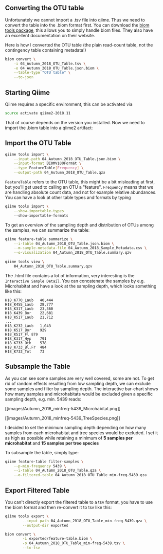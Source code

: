 ## Converting the OTU table

Unfortunately we cannot import a .tsv file into qiime. Thus we need to convert the table into the .biom format first. You can download the [biom tools package](http://biom-format.org/), this allows you to simply handle biom files. They also have an excellent documentation on their website.

Here is how I converted the OTU table (the plain read-count table, not the contingency table containing metadata!)

```sh
biom convert \
	-i 04_Autumn_2018_OTU_Table.tsv \
	-o 04_Autumn_2018_OTU_Table.json.biom \
	--table-type "OTU table" \
	--to-json
```

## Starting Qiime

Qiime requires a specific environment, this can be activated via

```sh
source activate qiime2-2018.11
```

That of course depends on the version you installed. Now we need to import the .biom table into a qiime2 artifact:

## Import the OTU Table

```sh
qiime tools import \
	--input-path 04_Autumn_2018_OTU_Table.json.biom \
	--input-format BIOMV100Format \
	--type FeatureTable[Frequency] \
	--output-path 04_Autumn_2018_OTU_Table.qza
```

`FeatureTable` refers to the OTU table, this might be a bit misleading at first, but you'll get used to calling an OTU a "feature". `Frequency` means that we are handling absolute count data, and not for example relative abundances. You can have a look at other table types and formats by typing

```sh
qiime tools import \
	--show-importable-types
	--show-importable-formats
```
To get an overview of the sampling depth and distribution of OTUs among the samples, we can summarize the table:

```sh
qiime feature-table summarize \
	--i-table 04_Autumn_2018_OTU_Table.json.biom \
	--m-sample-metadata-file 04_Autumn_2018_Sample_Metadata.csv \
	--o-visualization 04_Autumn_2018_OTU_Table.summary.qzv
	
qiime tools view \
	04_Autumn_2018_OTU_Table.summary.qzv
```

The .html file contains a lot of information, very interesting is the `Interactive Sample Detail`. You can concatenate the samples by e.g. Microhabitat and have a look at the sampling depth, which looks something like this:

	H18_K770_Laub	40,444
	H18_K455_Laub	28,777
	H18_K317_Laub	23,360
	H18_K439_Bor	22,681
	H18_K517_Laub	21,712
	...
	H18_K232_Laub	1,043
	H18_K517_Bor	929
	H18_K517_Fl	879
	H18_K317_Hyp	791
	H18_K733_Oth	578
	H18_K733_Bl.Fr	484
	H18_K733_Tot	73
	
## Subsample the Table

As you can see some samples are very well covered, some are not. To get rid of random effects resulting from low sampling depth, we can exclude some samples and filter by sampling depth. The interactive bar-chart shows how many samples and microhabitats would be excluded given a specific sampling depth, e.g. min. 5439 reads:

[[images/Autumn_2018_minfreq-5439_Microhabitat.png]]

[[images/Autumn_2018_minfreq-5439_TreeSpecies.png]]

I decided to set the minimum sampling depth depending on how many samples from each microhabitat and tree species would be excluded. I set it as high as possible while retaining a minimum of **5 samples per microhabitat** and **15 samples per tree species** 

To subsample the table, simply type:

```sh
qiime feature-table filter-samples \
	--p-min-frequency 5439 \
	--i-table 04_Autumn_2018_OTU_Table.qza \
	--o-filtered-table 04_Autumn_2018_OTU_Table_min-freq-5439.qza
```

## Export Filtered Table

You can't directly export the filtered table to a tsv format, you have to use the biom format and then re-convert it to tsv like this:

```bash
qiime tools export \
        --input-path 04_Autumn_2018_OTU_Table_min-freq-5439.qza \
        --output-dir exported

biom convert \
        -i exported/feature-table.biom \
        -o 04_Autumn_2018_OTU_Table_min-freq-5439.tsv \
        --to-tsv
```